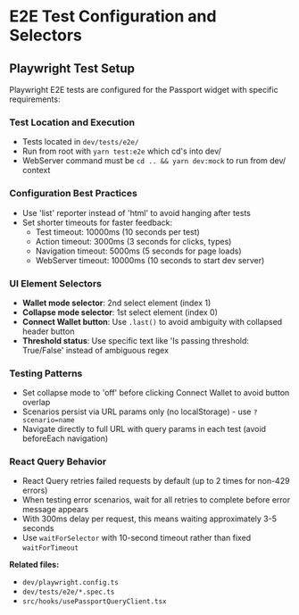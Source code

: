 # E2E Test Configuration and Selectors

## Playwright Test Setup

Playwright E2E tests are configured for the Passport widget with specific requirements:

### Test Location and Execution

- Tests located in `dev/tests/e2e/`
- Run from root with `yarn test:e2e` which cd's into dev/
- WebServer command must be `cd .. && yarn dev:mock` to run from dev/ context

### Configuration Best Practices

- Use 'list' reporter instead of 'html' to avoid hanging after tests
- Set shorter timeouts for faster feedback:
  - Test timeout: 10000ms (10 seconds per test)
  - Action timeout: 3000ms (3 seconds for clicks, types)
  - Navigation timeout: 5000ms (5 seconds for page loads)
  - WebServer timeout: 10000ms (10 seconds to start dev server)

### UI Element Selectors

- **Wallet mode selector**: 2nd select element (index 1)
- **Collapse mode selector**: 1st select element (index 0)
- **Connect Wallet button**: Use `.last()` to avoid ambiguity with collapsed header button
- **Threshold status**: Use specific text like 'Is passing threshold: True/False' instead of ambiguous regex

### Testing Patterns

- Set collapse mode to 'off' before clicking Connect Wallet to avoid button overlap
- Scenarios persist via URL params only (no localStorage) - use `?scenario=name`
- Navigate directly to full URL with query params in each test (avoid beforeEach navigation)

### React Query Behavior

- React Query retries failed requests by default (up to 2 times for non-429 errors)
- When testing error scenarios, wait for all retries to complete before error message appears
- With 300ms delay per request, this means waiting approximately 3-5 seconds
- Use `waitForSelector` with 10-second timeout rather than fixed `waitForTimeout`

**Related files:**

- `dev/playwright.config.ts`
- `dev/tests/e2e/*.spec.ts`
- `src/hooks/usePassportQueryClient.tsx`
